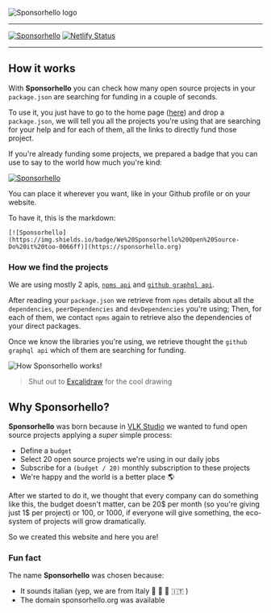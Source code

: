 ![Sponsorhello logo](https://sponsorello.org/logo.svg)

---

[![Sponsorhello](https://img.shields.io/badge/We%20Sponsorhello%20Open%20Source-Do%20it%20too-0066ff)](https://sponsorhello.org)
[![Netlify Status](https://api.netlify.com/api/v1/badges/92e1f9b9-9dbe-4357-b69a-92137c96aac3/deploy-status)](https://app.netlify.com/sites/inspiring-wright-610359/deploys)

---

## How it works

With **Sponsorhello** you can check how many open source projects in your `package.json` are searching for funding in a couple of seconds.

To use it, you just have to go to the home page ([here](https://sponsorello.org)) and drop a `package.json`, we will tell you all the projects you're using that are searching for your help and for each of them, all the links to directly fund those project.

If you're already funding some projects, we prepared a badge that you can use to say to the world how much you're kind:

[![Sponsorhello](https://img.shields.io/badge/We%20Sponsorhello%20Open%20Source-Do%20it%20too-0066ff)](https://sponsorhello.org)

You can place it wherever you want, like in your Github profile or on your website.

To have it, this is the markdown:

```
[![Sponsorhello](https://img.shields.io/badge/We%20Sponsorhello%20Open%20Source-Do%20it%20too-0066ff)](https://sponsorhello.org)
```

### How we find the projects

We are using mostly 2 apis, [`npms api`](https://api-docs.npms.io/) and [`github graphql api`](https://docs.github.com/en/graphql).

After reading your `package.json` we retrieve from `npms` details about all the `dependencies`, `peerDependencies` and `devDependencies` you're using; Then, for each of them, we contact `npms` again to retrieve also the dependencies of your direct packages.

Once we know the libraries you're using, we retrieve thought the `github graphql api` which of them are searching for funding.

![How Sponsorhello works!](https://sponsorello.org/how-it-works.png "How Sponsorhello works!")

> Shut out to [Excalidraw](https://excalidraw.com/) for the cool drawing

## Why Sponsorhello?

**Sponsorhello** was born because in [VLK Studio](https://vlkstudio.com) we wanted to fund open source projects applying a _super_ simple process:

- Define a `budget`
- Select 20 open source projects we're using in our daily jobs
- Subscribe for a `(budget / 20)` monthly subscription to these projects
- We're happy and the world is a better place 🌎

After we started to do it, we thought that every company can do something like this, the budget doesn't matter, can be 20$ per month (so you're giving just 1$ per project) or 100, or 1000, if everyone will give something, the eco-system of projects will grow dramatically.

So we created this website and here you are!

### Fun fact

The name **Sponsorhello** was chosen because:

- It sounds italian (yep, we are from Italy 🍝 🤌 🍕 🇮🇹 )
- The domain sponsorhello.org was available
